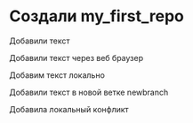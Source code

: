 ﻿# Создали my_first_repo


Добавили текст

Добавили текст через веб браузер

Добавим текст локально

Добавили текст в новой ветке newbranch

Добавила локальный конфликт 
